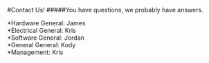 #Contact Us!
#####You have questions, we probably have answers. 

*Hardware General: James  
*Electrical General: Kris  
*Software General: Jordan  
*General General: Kody  
*Management: Kris  